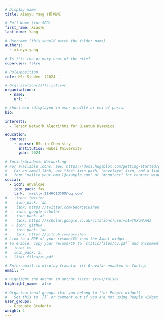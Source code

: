 ```yaml
---
# Display name
title: Xiaoyu Yang (杨肖雨)

# Full Name (for SEO)
first_name: Xiaoyu
last_name: Yang

# Username (this should match the folder name)
authors:
  - xiaoyu_yang

# Is this the primary user of the site?
superuser: false

# Role/position
role: MSc Student (2024 -)

# Organizations/Affiliations
organizations:
  - name: 
    url: ''

# Short bio (displayed in user profile at end of posts)
bio: 

interests:
  - Tensor Network Algorithms for Quantum Dynamics

education:
  courses:
    - course: BSc in Chemistry
      institution: Hubei University
      year: 2024

# Social/Academic Networking
# For available icons, see: https://docs.hugoblox.com/getting-started/page-builder/#icons
#   For an email link, use "fas" icon pack, "envelope" icon, and a link in the
#   form "mailto:your-email@example.com" or "#contact" for contact widget.
social:
  - icon: envelope
    icon_pack: fas
    link: 'mailto:2246623589@qq.com'
#  - icon: twitter
#    icon_pack: fab
#    link: https://twitter.com/GeorgeCushen
#  - icon: google-scholar
#    icon_pack: ai
#    link: https://scholar.google.co.uk/citations?user=sIwtMXoAAAAJ
#  - icon: github
#    icon_pack: fab
#    link: https://github.com/gcushen
# Link to a PDF of your resume/CV from the About widget.
# To enable, copy your resume/CV to `static/files/cv.pdf` and uncomment the lines below.
# - icon: cv
#   icon_pack: ai
#   link: files/cv.pdf

# Enter email to display Gravatar (if Gravatar enabled in Config)
email: ''

# Highlight the author in author lists? (true/false)
highlight_name: false

# Organizational groups that you belong to (for People widget)
#   Set this to `[]` or comment out if you are not using People widget.
user_groups: 
  - Graduate Students
weight: 4
---
```


